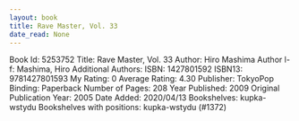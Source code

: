 ```yaml
---
layout: book
title: Rave Master, Vol. 33
date_read: None
---
```


Book Id: 5253752
Title: Rave Master, Vol. 33
Author: Hiro Mashima
Author l-f: Mashima, Hiro
Additional Authors: 
ISBN: 1427801592
ISBN13: 9781427801593
My Rating: 0
Average Rating: 4.30
Publisher: TokyoPop
Binding: Paperback
Number of Pages: 208
Year Published: 2009
Original Publication Year: 2005
Date Added: 2020/04/13
Bookshelves: kupka-wstydu
Bookshelves with positions: kupka-wstydu (#1372)

